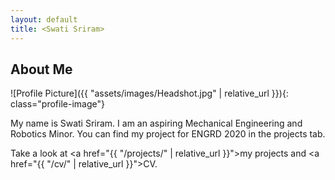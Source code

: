 ```yaml
---
layout: default
title: <Swati Sriram>
---
```


## About Me


![Profile Picture]({{ "assets/images/Headshot.jpg" | relative_url }}){: class="profile-image"}

 
My name is Swati Sriram. I am an aspiring Mechanical Engineering and Robotics Minor. You can find my project for ENGRD 2020 in the projects tab.

Take a look at <a href="{{ "/projects/" | relative_url }}">my projects</a> and <a href="{{ "/cv/" | relative_url }}">CV</a>.
